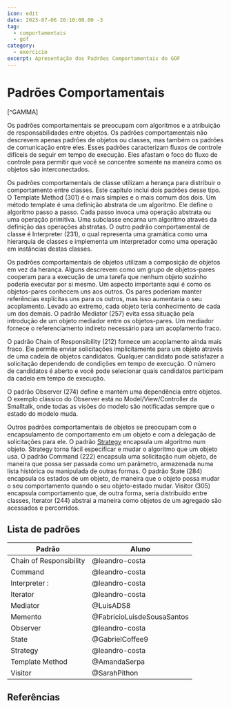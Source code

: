 ```yaml
---
icon: edit
date: 2023-07-06 20:10:00.00 -3
tag:
  - comportamentais
  - gof
category:
  - exercicio
excerpt: Apresentação dos Padrões Comportamentais do GOF
---
```


# Padrões Comportamentais

[^GAMMA]


Os padrões comportamentais se preocupam com algoritmos e a atribuição de responsabilidades entre objetos. Os padrões comportamentais não descrevem apenas padrões de objetos ou classes, mas também os padrões de comunicação entre eles. Esses padrões caracterizam fluxos de controle difíceis de seguir em tempo de execução. Eles afastam o foco do fluxo de controle para permitir que você se concentre somente na maneira como os objetos são interconectados.

Os padrões comportamentais de classe utilizam a herança para distribuir o comportamento entre classes. Este capítulo inclui dois padrões desse tipo. O Template Method (301) é o mais simples e o mais comum dos dois. Um método template é uma definição abstrata de um algoritmo. Ele define o algoritmo passo a passo. Cada passo invoca uma operação abstrata ou uma operação primitiva. Uma subclasse encarna um algoritmo através da definição das operações abstratas. O outro padrão comportamental de classe é Interpreter (231), o qual representa uma gramática como uma hierarquia de classes e implementa um interpretador como uma operação em instâncias destas classes.

Os padrões comportamentais de objetos utilizam a composição de objetos em vez da herança. Alguns descrevem como um grupo de objetos-pares cooperam para a execução de uma tarefa que nenhum objeto sozinho poderia executar por si mesmo. Um aspecto importante aqui é como os objetos-pares conhecem uns aos outros. Os pares poderiam manter referências explícitas uns para os outros, mas isso aumentaria o seu acoplamento. Levado ao extremo, cada objeto teria conhecimento de cada um dos demais. O padrão Mediator (257) evita essa situação pela introdução de um objeto mediador entre os objetos-pares. Um mediador fornece o referenciamento indireto necessário para um acoplamento fraco.

O padrão Chain of Responsibility (212) fornece um acoplamento ainda mais fraco. Ele permite enviar solicitações implicitamente para um objeto através de uma cadeia de objetos candidatos. Qualquer candidato pode satisfazer a solicitação dependendo de condições em tempo de execução. O número de candidatos é aberto e você pode selecionar quais candidatos participam da cadeia em tempo de execução.

O padrão Observer (274) define e mantém uma dependência entre objetos. O exemplo clássico do Observer está no Model/View/Controller da Smalltalk, onde todas as visões do modelo são notificadas sempre que o estado do modelo muda.

Outros padrões comportamentais de objetos se preocupam com o encapsulamento de comportamento em um objeto e com a delegação de solicitações para ele. O padrão [Strategy](../04_Strategy.md) encapsula um algoritmo num objeto. Strategy torna fácil especificar e mudar o algoritmo que um objeto usa. O padrão Command (222) encapsula uma solicitação num objeto, de maneira que possa ser passada como um parâmetro, armazenada numa lista histórica ou manipulada de outras formas. O padrão State (284) encapsula os estados de um objeto, de maneira que o objeto possa mudar o seu comportamento quando o seu objeto-estado mudar. Visitor (305) encapsula comportamento que, de outra forma, seria distribuído entre classes, Iterator (244) abstrai a maneira como objetos de um agregado são acessados e percorridos.

## Lista de padrões
| Padrão                  | Aluno                      |
| ----------------------- | -------------------------- |
| Chain of Responsibility | @leandro-costa             |
| Command                 | @leandro-costa             |
| Interpreter :            | @leandro-costa             |
| Iterator                | @leandro-costa             |
| Mediator                | @LuisADS8                  |
| Memento                 | @FabricioLuisdeSousaSantos |
| Observer                | @leandro-costa             |
| State                   | @GabrielCoffee9            |
| Strategy                | @leandro-costa             |
| Template Method         | @AmandaSerpa               |
| Visitor                 | @SarahPithon               |

## Referências

<!-- @include: ../../bib/bib.md -->